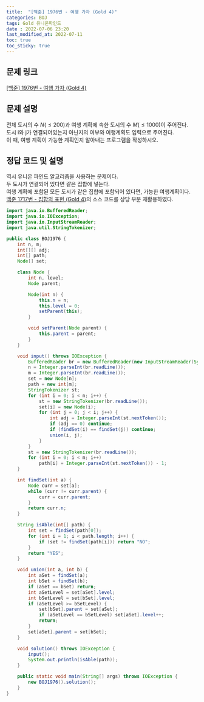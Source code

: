 ```yaml
---
title:  "[백준] 1976번 - 여행 가자 (Gold 4)"
categories: BOJ
tags: Gold 유니온파인드
date : 2022-07-06 23:20
last_modified_at: 2022-07-11
toc: true
toc_sticky: true
---
```


## 문제 링크

[[백준] 1976번 - 여행 가자 (Gold 4)](https://www.acmicpc.net/problem/1976)

## 문제 설명

전체 도시의 수 $N(\leq 200)$과 여행 계획에 속한 도시의 수 $M(\leq 1000)$이 주어진다.  
도시 i와 j가 연결되어있는지 아닌지의 여부와 여행계획도 입력으로 주어진다.  
이 때, 여행 계획이 가능한 계획인지 알아내는 프로그램을 작성하시오.

## 정답 코드 및 설명

역시 유니온 파인드 알고리즘을 사용하는 문제이다.  
두 도시가 연결되어 있다면 같은 집합에 넣는다.  
여행 계획에 포함된 모든 도시가 같은 집합에 포함되어 있다면, 가능한 여행계획이다.  
[백준 1717번 - 집합의 표현 (Gold 4)](/boj/boj-gold-1717)의 소스 코드를 상당 부분 재활용하였다.

```java
import java.io.BufferedReader;
import java.io.IOException;
import java.io.InputStreamReader;
import java.util.StringTokenizer;

public class BOJ1976 {
    int n, m;
    int[][] adj;
    int[] path;
    Node[] set;

    class Node {
        int n, level;
        Node parent;

        Node(int n) {
            this.n = n;
            this.level = 0;
            setParent(this);
        }

        void setParent(Node parent) {
            this.parent = parent;
        }
    }

    void input() throws IOException {
        BufferedReader br = new BufferedReader(new InputStreamReader(System.in));
        n = Integer.parseInt(br.readLine());
        m = Integer.parseInt(br.readLine());
        set = new Node[n];
        path = new int[m];
        StringTokenizer st;
        for (int i = 0; i < n; i++) {
            st = new StringTokenizer(br.readLine());
            set[i] = new Node(i);
            for (int j = 0; j < i; j++) {
                int adj = Integer.parseInt(st.nextToken());
                if (adj == 0) continue;
                if (findSet(i) == findSet(j)) continue;
                union(i, j);
            }
        }
        st = new StringTokenizer(br.readLine());
        for (int i = 0; i < m; i++)
            path[i] = Integer.parseInt(st.nextToken()) - 1;
    }

    int findSet(int a) {
        Node curr = set[a];
        while (curr != curr.parent) {
            curr = curr.parent;
        }
        return curr.n;
    }

    String isAble(int[] path) {
        int set = findSet(path[0]);
        for (int i = 1; i < path.length; i++) {
            if (set != findSet(path[i])) return "NO";
        }
        return "YES";
    }

    void union(int a, int b) {
        int aSet = findSet(a);
        int bSet = findSet(b);
        if (aSet == bSet) return;
        int aSetLevel = set[aSet].level;
        int bSetLevel = set[bSet].level;
        if (aSetLevel >= bSetLevel) {
            set[bSet].parent = set[aSet];
            if (aSetLevel == bSetLevel) set[aSet].level++;
            return;
        }
        set[aSet].parent = set[bSet];
    }

    void solution() throws IOException {
        input();
        System.out.println(isAble(path));
    }

    public static void main(String[] args) throws IOException {
        new BOJ1976().solution();
    }
}

```
